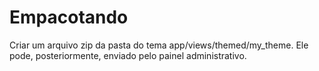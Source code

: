 # Empacotando

Criar um arquivo zip da pasta do tema app/views/themed/my_theme. Ele pode, posteriormente, enviado pelo painel administrativo.